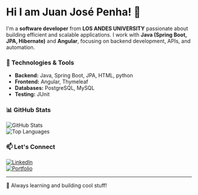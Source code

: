 # Hi I am Juan José Penha! 👋  

I'm a **software developer** from **LOS ANDES UNIVERSITY** passionate about building efficient and scalable applications. I work with **Java (Spring Boot, JPA, Hibernate)** and **Angular**, focusing on backend development, APIs, and automation.  

### 🔧 Technologies & Tools  
- **Backend:** Java, Spring Boot, JPA, HTML, python
- **Frontend:** Angular, Thymeleaf  
- **Databases:** PostgreSQL, MySQL  
- **Testing:** JUnit

### 📊 GitHub Stats  
![GitHub Stats](https://github-readme-stats.vercel.app/api?username=juanjosepenha4199&show_icons=true&theme=tokyonight)  
![Top Languages](https://github-readme-stats.vercel.app/api/top-langs/?username=juanjosepenha4199&layout=compact&theme=tokyonight)  

### 📫 Let's Connect  
[![LinkedIn](https://img.shields.io/badge/LinkedIn-blue?style=flat&logo=linkedin)](https://www.linkedin.com/in/YOUR_LINKEDIN)  
[![Portfolio](https://img.shields.io/badge/Portfolio-Website-informational)](YOUR_PORTFOLIO_LINK)  

---

🚀 Always learning and building cool stuff!

